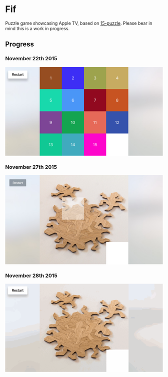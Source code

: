 # Fif
Puzzle game showcasing Apple TV, based on [15-puzzle](https://en.wikipedia.org/wiki/15_puzzle). Please bear in mind this is a work in progress.

## Progress
### November 22th 2015
![Fif example 1](images/fif_example1.png)
### November 27th 2015
![Fif example 2](images/fif_example2.png)
### November 28th 2015
![Fif example 3](images/fif_example3.gif)